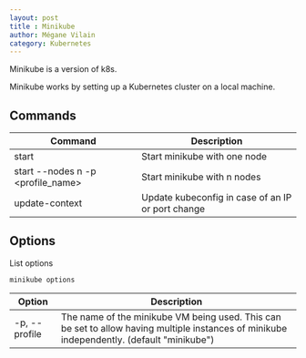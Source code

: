 ```yaml
---
layout: post
title : Minikube
author: Mégane Vilain
category: Kubernetes
---
```


Minikube is a version of k8s.

Minikube works by setting up a Kubernetes cluster on a local machine. 

## Commands

|Command|Description|
|---|---|
|start|Start minikube with one node|
|start --nodes  n -p <profile_name>|Start minikube with n nodes|
|update-context|Update kubeconfig in case of an IP or port change|


## Options
List options
```
minikube options
```

|Option|Description|
|---|---|
|-p, --profile|The name of the minikube VM being used. This can be set to allow having multiple instances of minikube independently. (default "minikube")|
                 
